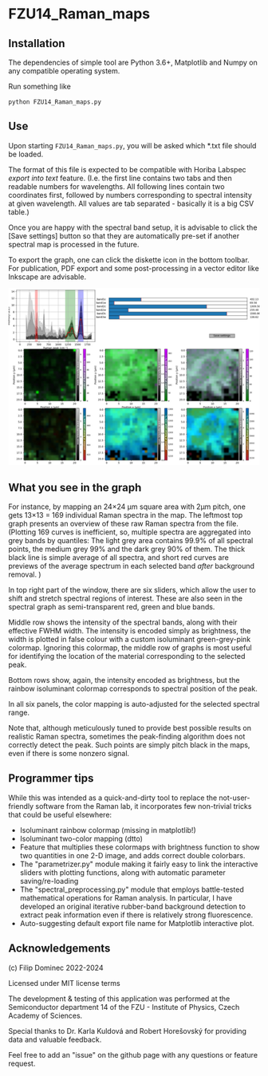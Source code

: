 # FZU14_Raman_maps

## Installation

The dependencies of simple tool are Python 3.6+, Matplotlib and Numpy on any compatible operating system. 

Run something like 

    python FZU14_Raman_maps.py


## Use

Upon starting ```FZU14_Raman_maps.py```, you will be asked which *.txt file should be loaded. 

The format of this file is expected to be compatible with Horiba Labspec *export into text* feature. (I.e. the first line contains two tabs and then readable numbers for wavelengths. All following lines contain two coordinates first, followed by numbers corresponding to spectral intensity at given wavelength. All values are tab separated - basically it is a big CSV table.)

Once you are happy with the spectral band setup, it is advisable to click the [Save settings] button so that they are automatically pre-set if another spectral map is processed in the future. 

To export the graph, one can click the diskette icon in the bottom toolbar. For publication, PDF export and some post-processing in a vector editor like Inkscape are advisable. 

![example Raman mapping](example_map.jpg)


## What you see in the graph

For instance, by mapping an 24×24 μm square area with 2μm pitch, one gets 13×13 = 169 individual Raman spectra in the map.
The leftmost top graph presents an overview of these raw Raman spectra from the file. (Plotting 169 curves is inefficient, so, multiple spectra are aggregated into grey bands by quantiles: The light grey area contains 99.9% of all spectral points, the medium grey 99% and the dark grey 90% of them. The thick black line is simple average of all spectra, and short red curves are previews of the average spectrum in each selected band *after* background removal. )

In top right part of the window, there are six sliders, which allow the user to shift and stretch spectral regions of interest. These are also seen in the spectral graph as semi-transparent red, green and blue bands. 

Middle row shows the intensity of the spectral bands, along with their effective FWHM width. The intensity is encoded simply as brightness, the width is plotted in false colour with a custom isoluminant green-grey-pink colormap. Ignoring this colormap, the middle row of graphs is most useful for identifying the location of the material corresponding to the selected peak. 

Bottom rows show, again, the intensity encoded as brightness, but the rainbow isoluminant colormap corresponds to spectral position of the peak. 

In all six panels, the color mapping is auto-adjusted for the selected spectral range. 

Note that, although meticulously tuned to provide best possible results on realistic Raman spectra, sometimes the peak-finding algorithm does not correctly detect the peak. Such points are simply pitch black in the maps, even if there is some nonzero signal.


## Programmer tips

While this was intended as a quick-and-dirty tool to replace the not-user-friendly software from the Raman lab, it incorporates few non-trivial tricks that could be useful elsewhere:

* Isoluminant rainbow colormap (missing in matplotlib!)
* Isoluminant two-color mapping (dtto)
* Feature that multiplies these colormaps with brightness function to show two quantities in one 2-D image, and adds correct double colorbars. 
* The "parametrizer.py" module making it fairly easy to link the interactive sliders with plotting functions, along with automatic parameter saving/re-loading
* The "spectral_preprocessing.py" module that employs battle-tested mathematical operations for Raman analysis. In particular, I have developed an original iterative rubber-band background detection to extract peak information even if there is relatively strong fluorescence. 
* Auto-suggesting default export file name for Matplotlib interactive plot.


## Acknowledgements

(c) Filip Dominec 2022-2024

Licensed under MIT license terms

The development & testing of this application was performed at the Semiconductor department 14 of the FZU - Institute of Physics, Czech Academy of Sciences. 

Special thanks to Dr. Karla Kuldová and Robert Horešovský for providing data and valuable feedback. 

Feel free to add an "issue" on the github page with any questions or feature request.  
